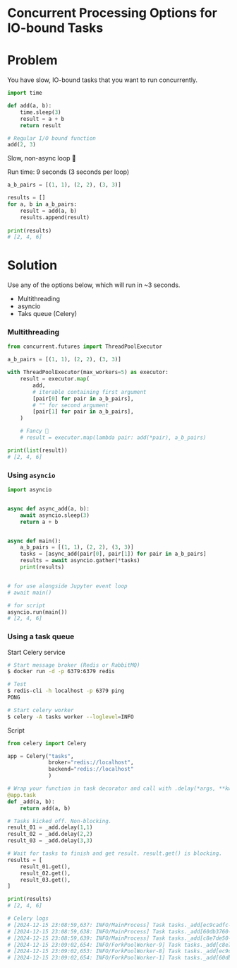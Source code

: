 # Concurrent Processing Options for IO-bound Tasks

# Problem

You have slow, IO-bound tasks that you want to run concurrently.

```python
import time

def add(a, b):
    time.sleep(3)
    result = a + b
    return result

# Regular I/O bound function
add(2, 3)
```

Slow, non-async loop 🐢

Run time: 9 seconds (3 seconds per loop)
```python
a_b_pairs = [(1, 1), (2, 2), (3, 3)]

results = []
for a, b in a_b_pairs:
    result = add(a, b)
    results.append(result)
    
print(results)
# [2, 4, 6]
```


# Solution

Use any of the options below, which will run in ~3 seconds.

- Multithreading
- asyncio
- Taks queue (Celery)

### Multithreading

```python
from concurrent.futures import ThreadPoolExecutor

a_b_pairs = [(1, 1), (2, 2), (3, 3)]

with ThreadPoolExecutor(max_workers=5) as executor:
    result = executor.map(
        add,
        # iterable containing first argument
        [pair[0] for pair in a_b_pairs],
        # "" for second argument
        [pair[1] for pair in a_b_pairs],
    )

    # Fancy 💅
    # result = executor.map(lambda pair: add(*pair), a_b_pairs)

print(list(result))
# [2, 4, 6]
```

### Using `asyncio`

```python
import asyncio


async def async_add(a, b):
    await asyncio.sleep(3)
    return a + b


async def main():
    a_b_pairs = [(1, 1), (2, 2), (3, 3)]
    tasks = [async_add(pair[0], pair[1]) for pair in a_b_pairs]
    results = await asyncio.gather(*tasks)
    print(results)


# for use alongside Jupyter event loop
# await main()

# for script
asyncio.run(main())
# [2, 4, 6]
```

### Using a task queue

Start Celery service

```bash
# Start message broker (Redis or RabbitMQ)
$ docker run -d -p 6379:6379 redis

# Test
$ redis-cli -h localhost -p 6379 ping
PONG

# Start celery worker
$ celery -A tasks worker --loglevel=INFO
```

Script

```python
from celery import Celery

app = Celery("tasks", 
             broker="redis://localhost", 
             backend="redis://localhost"
             )

# Wrap your function in task decorator and call with .delay(*args, **kwargs)
@app.task
def _add(a, b):
    return add(a, b)

# Tasks kicked off. Non-blocking.
result_01 = _add.delay(1,1)
result_02 = _add.delay(2,2)
result_03 = _add.delay(3,3)

# Wait for tasks to finish and get result. result.get() is blocking.
results = [
    result_01.get(),
    result_02.get(),
    result_03.get(),
]

print(results)
# [2, 4, 6]

# Celery logs
# [2024-12-15 23:08:59,637: INFO/MainProcess] Task tasks._add[ec9cadfc-8090-4b70-944d-1f2c5402df94] received
# [2024-12-15 23:08:59,638: INFO/MainProcess] Task tasks._add[60db3760-9af2-49e8-bed9-cdc302e48892] received
# [2024-12-15 23:08:59,639: INFO/MainProcess] Task tasks._add[c8e7de50-028d-449f-aa1c-0c5ff804828a] received
# [2024-12-15 23:09:02,654: INFO/ForkPoolWorker-9] Task tasks._add[c8e7de50-028d-449f-aa1c-0c5ff804828a] succeeded in 3.013587916997494s: 6
# [2024-12-15 23:09:02,653: INFO/ForkPoolWorker-8] Task tasks._add[ec9cadfc-8090-4b70-944d-1f2c5402df94] succeeded in 3.015690625004936s: 2
# [2024-12-15 23:09:02,654: INFO/ForkPoolWorker-1] Task tasks._add[60db3760-9af2-49e8-bed9-cdc302e48892] succeeded in 3.0145508330024313s: 4
```